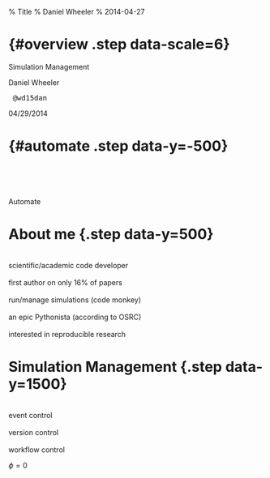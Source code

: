 % Title
% Daniel Wheeler
% 2014-04-27

# {#overview .step data-scale=6}

<p class="title">Simulation Management</p>

<p class="author"> Daniel Wheeler  </p>
<pre class="twitter"> @wd15dan </pre>

<p class="author"> 04/29/2014 </p>

# {#automate .step data-y=-500}

<br>
<br>
<br>
<p class="title"> Automate </p>

# About me {.step data-y=500}

<br>
scientific/academic code developer
<br>
<br>
first author on only 16% of papers
<br>
<br>
run/manage simulations (code monkey)
<br>
<br>
an epic Pythonista (according to OSRC)
<br>
<br>
interested in reproducible research 
<br>


# Simulation Management {.step data-y=1500}

<br>
event control
<br>
<br>
version control
<br>
<br>
workflow control

$\phi = 0$
